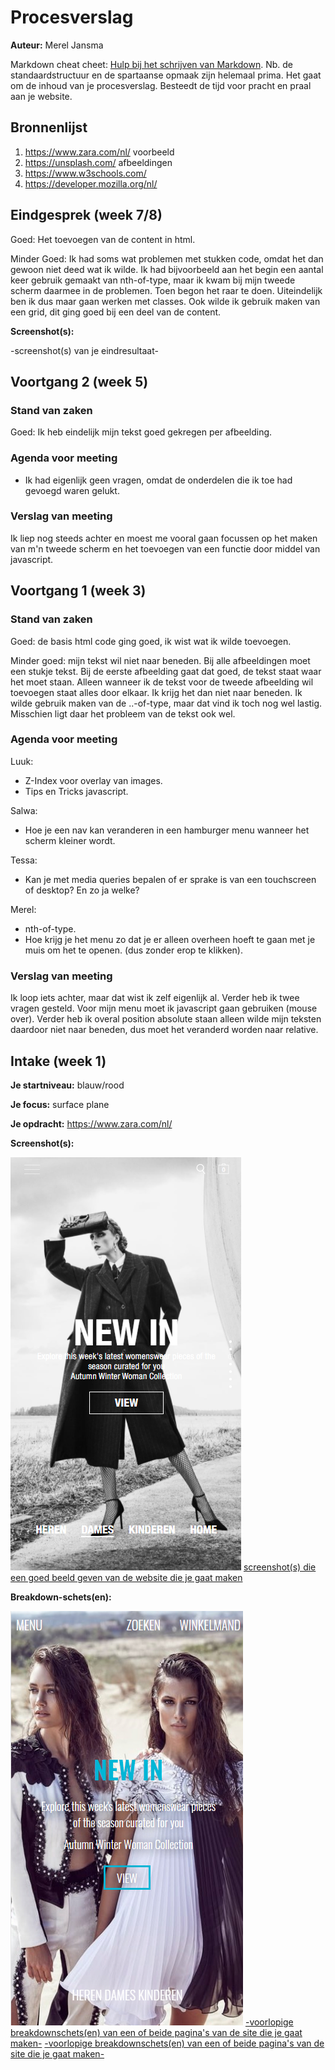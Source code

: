 # Procesverslag
**Auteur:** Merel Jansma

Markdown cheat cheet: [Hulp bij het schrijven van Markdown](https://github.com/adam-p/markdown-here/wiki/Markdown-Cheatsheet). Nb. de standaardstructuur en de spartaanse opmaak zijn helemaal prima. Het gaat om de inhoud van je procesverslag. Besteedt de tijd voor pracht en praal aan je website.



## Bronnenlijst
1. https://www.zara.com/nl/ voorbeeld
2. https://unsplash.com/ afbeeldingen
3. https://www.w3schools.com/ 
4. https://developer.mozilla.org/nl/ 



## Eindgesprek (week 7/8)

Goed:
Het toevoegen van de content in html.

Minder Goed:
Ik had soms wat problemen met stukken code, omdat het dan gewoon niet deed wat ik wilde. Ik had bijvoorbeeld aan het begin een aantal keer gebruik gemaakt van nth-of-type, maar ik kwam bij mijn tweede scherm daarmee in de problemen. Toen begon het raar te doen. Uiteindelijk ben ik dus maar gaan werken met classes. Ook wilde ik gebruik maken van een grid, dit ging goed bij een deel van de content.

**Screenshot(s):**

-screenshot(s) van je eindresultaat-


## Voortgang 2 (week 5)

### Stand van zaken

Goed:
Ik heb eindelijk mijn tekst goed gekregen per afbeelding. 

### Agenda voor meeting
- Ik had eigenlijk geen vragen, omdat de onderdelen die ik toe had gevoegd waren gelukt. 

### Verslag van meeting
Ik liep nog steeds achter en moest me vooral gaan focussen op het maken van m'n tweede scherm en het toevoegen van een functie door middel van javascript.



## Voortgang 1 (week 3)

### Stand van zaken

Goed:
de basis html code ging goed, ik wist wat ik wilde toevoegen.

Minder goed:
mijn tekst wil niet naar beneden. Bij alle afbeeldingen moet een stukje tekst. Bij de eerste afbeelding gaat dat goed, de tekst staat waar het moet staan. Alleen wanneer ik de tekst voor de tweede afbeelding wil toevoegen staat alles door elkaar. Ik krijg het dan niet naar beneden. Ik wilde gebruik maken van de ..-of-type, maar dat vind ik toch nog wel lastig. Misschien ligt daar het probleem van de tekst ook wel. 


### Agenda voor meeting

Luuk: 
- Z-Index voor overlay van images.
- Tips en Tricks javascript.

Salwa:
- Hoe je een nav kan veranderen in een hamburger menu wanneer het scherm kleiner wordt.

Tessa:
- Kan je met media queries bepalen of er sprake is van een touchscreen of desktop? En zo ja welke?

Merel:
- nth-of-type.
- Hoe krijg je het menu zo dat je er alleen overheen hoeft te gaan met je muis om het te openen. (dus zonder erop te klikken).

### Verslag van meeting

Ik loop iets achter, maar dat wist ik zelf eigenlijk al. Verder heb  ik twee vragen gesteld. Voor mijn menu moet ik javascript gaan gebruiken (mouse over). Verder heb ik overal position absolute staan alleen wilde mijn teksten daardoor niet naar beneden, dus moet het veranderd worden naar relative.  



## Intake (week 1)

**Je startniveau:** blauw/rood

**Je focus:** surface plane

**Je opdracht:** https://www.zara.com/nl/

**Screenshot(s):**

![screenshot(s) die een goed beeld geven van de website die je gaat maken](images/13.png) 
[screenshot(s) die een goed beeld geven van de website die je gaat maken](images/14.png) 


**Breakdown-schets(en):**

![-voorlopige breakdownschets(en) van een of beide pagina's van de site die je gaat maken-](images/10.png)
[-voorlopige breakdownschets(en) van een of beide pagina's van de site die je gaat maken-](images/11.png)
[-voorlopige breakdownschets(en) van een of beide pagina's van de site die je gaat maken-](images/12.png)
